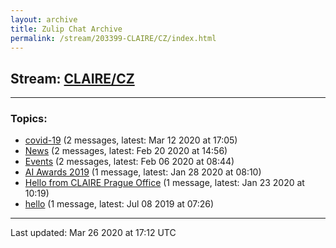 ```yaml
---
layout: archive
title: Zulip Chat Archive
permalink: /stream/203399-CLAIRE/CZ/index.html
---
```


## Stream: [CLAIRE/CZ](https://claire4ai.github.io/archive/stream/203399-CLAIRE/CZ/index.html)
---

### Topics:

* [covid-19](topic/covid-19.html) (2 messages, latest: Mar 12 2020 at 17:05)
* [News](topic/News.html) (2 messages, latest: Feb 20 2020 at 14:56)
* [Events](topic/Events.html) (2 messages, latest: Feb 06 2020 at 08:44)
* [AI Awards 2019](topic/AI.20Awards.202019.html) (1 message, latest: Jan 28 2020 at 08:10)
* [Hello from CLAIRE Prague Office](topic/Hello.20from.20CLAIRE.20Prague.20Office.html) (1 message, latest: Jan 23 2020 at 10:19)
* [hello](topic/hello.html) (1 message, latest: Jul 08 2019 at 07:26)

<hr><p>Last updated: Mar 26 2020 at 17:12 UTC</p>